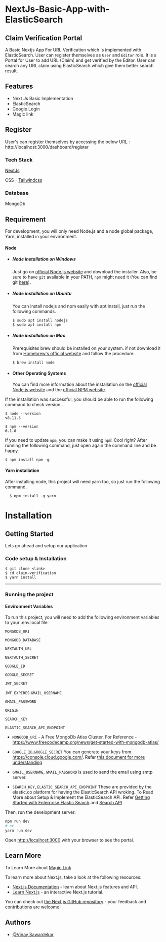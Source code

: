 # NextJs-Basic-App-with-ElasticSearch

## Claim Verification Portal

A Basic Nextjs App For URL Verification which is implemented with ElasticSearch. User can register themselves as `User` and `Editor` role. It is a Portal for User to add URL (Claim) and get verified by the Editor. User can search any URL claim using ElasticSearch which give them better search result.

## Features
- Next Js Basic Implementation
- ElasticSearch
- Google Login
- Magic link


## Register

User's can register themselves by accessing the below
URL : http://localhost:3000/dashboard/register

### Tech Stack
[NextJs](https://nextjs.org/docs/getting-started/installation)

CSS - [Tailwindcss](https://tailwindcss.com/docs/guides/nextjs)

### Database
MongoDb

## Requirement

For development, you will only need Node.js and a node global package, Yarn, installed in your environment.

#### Node
- ##### Node installation on Windows

  Just go on [official Node.js website](https://nodejs.org/) and download the installer.
Also, be sure to have `git` available in your PATH, `npm` might need it (You can find git [here](https://git-scm.com/)).

- ##### Node installation on Ubuntu

  You can install nodejs and npm easily with apt install, just run the following commands.

      $ sudo apt install nodejs
      $ sudo apt install npm

- ##### Node installation on Mac

  Prerequisites
  brew should be installed on your system. if not download it from [Homebrew's official website](https://brew.sh/) and follow the procedure.

      $ brew install node

- #### Other Operating Systems
  You can find more information about the installation on the [official Node.js website](https://nodejs.org/) and the [official NPM website](https://npmjs.org/).

If the installation was successful, you should be able to run the following command to check version .

    $ node --version
    v8.11.3

    $ npm --version
    6.1.0

If you need to update `npm`, you can make it using `npm`! Cool right? After running the following command, just open again the command line and be happy.

    $ npm install npm -g

#### Yarn installation
  After installing node, this project will need yarn too, so just run the following command.

      $ npm install -g yarn


# Installation
## Getting Started
Lets go ahead and setup our application
### Code setup & Installation

    $ git clone <link>
    $ cd claim-verification
    $ yarn install
---
### Running the project
#### Environment Variables

To run this project, you will need to add the following environment variables to your .env.local file

`MONGODB_URI`

`MONGODB_DATABASE`

`NEXTAUTH_URL`

`NEXTAUTH_SECRET`

`GOOGLE_ID`

`GOOGLE_SECRET`

`JWT_SECRET`

`JWT_EXPIRES`
`GMAIL_USERNAME`

`GMAIL_PASSWORD`

`ORIGIN`

`SEARCH_KEY`

`ELASTIC_SEARCH_API_ENDPOINT`

- `MONGODB_URI` - A Free MongoDb Atlas Cluster. For Reference - https://www.freecodecamp.org/news/get-started-with-mongodb-atlas/

- `GOOGLE_ID`,`GOOGLE_SECRET` You can generate your keys from https://console.cloud.google.com/. Refer [this document for more understanding](https://console.cloud.google.com/)

- `GMAIL_USERNAME`, `GMAIL_PASSWORD` is used to send the email using smtp server.

- `SEARCH_KEY`, `ELASTIC_SEARCH_API_ENDPOINT` These are provided by the elastic.co platform for having the ElasticSearch API wroking. To Read More about Setup & Implement the ElasticSearch API. Refer [Getting Started with Enterprise Elastic Search](https://www.elastic.co/guide/en/enterprise-search/current/start.html?lphiltid=64f6db84e62d7d03e32368510) and [Search API](https://www.elastic.co/guide/en/app-search/8.9/search.html#search)



Then, run the development server:

```bash
npm run dev
# or
yarn run dev
```

Open [http://localhost:3000](http://localhost:3000) with your browser to see the portal.



## Learn More

To Learn More about [Magic Link](https://workos.com/blog/a-guide-to-magic-links?lphiltid=64f5b4fa2302e203d3f1116e)

To learn more about Next.js, take a look at the following resources:

- [Next.js Documentation](https://nextjs.org/docs) - learn about Next.js features and API.
- [Learn Next.js](https://nextjs.org/learn) - an interactive Next.js tutorial.

You can check out [the Next.js GitHub repository](https://github.com/vercel/next.js/) - your feedback and contributions are welcome!

## Authors
- [@Vinay Sawardekar](https://github.com/VinaySawardekar)